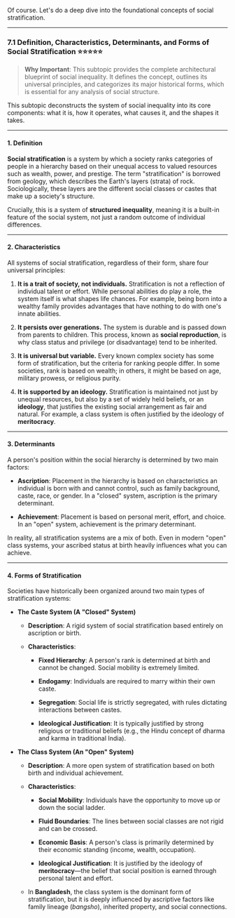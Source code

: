 Of course. Let's do a deep dive into the foundational concepts of social stratification.

---

### 7.1 Definition, Characteristics, Determinants, and Forms of Social Stratification ⭐⭐⭐⭐⭐

> **Why Important**: This subtopic provides the complete architectural blueprint of social inequality. It defines the concept, outlines its universal principles, and categorizes its major historical forms, which is essential for any analysis of social structure.

This subtopic deconstructs the system of social inequality into its core components: what it is, how it operates, what causes it, and the shapes it takes.

---

#### **1. Definition**

**Social stratification** is a system by which a society ranks categories of people in a hierarchy based on their unequal access to valued resources such as wealth, power, and prestige. The term "stratification" is borrowed from geology, which describes the Earth's layers (strata) of rock. Sociologically, these layers are the different social classes or castes that make up a society's structure.

Crucially, this is a system of **structured inequality**, meaning it is a built-in feature of the social system, not just a random outcome of individual differences.

---

#### **2. Characteristics**

All systems of social stratification, regardless of their form, share four universal principles:

1. **It is a trait of society, not individuals.** Stratification is not a reflection of individual talent or effort. While personal abilities do play a role, the system itself is what shapes life chances. For example, being born into a wealthy family provides advantages that have nothing to do with one's innate abilities.
    
2. **It persists over generations.** The system is durable and is passed down from parents to children. This process, known as **social reproduction**, is why class status and privilege (or disadvantage) tend to be inherited.
    
3. **It is universal but variable.** Every known complex society has some form of stratification, but the criteria for ranking people differ. In some societies, rank is based on wealth; in others, it might be based on age, military prowess, or religious purity.
    
4. **It is supported by an ideology.** Stratification is maintained not just by unequal resources, but also by a set of widely held beliefs, or an **ideology**, that justifies the existing social arrangement as fair and natural. For example, a class system is often justified by the ideology of **meritocracy**.
    

---

#### **3. Determinants**

A person's position within the social hierarchy is determined by two main factors:

- **Ascription**: Placement in the hierarchy is based on characteristics an individual is born with and cannot control, such as family background, caste, race, or gender. In a "closed" system, ascription is the primary determinant.
    
- **Achievement**: Placement is based on personal merit, effort, and choice. In an "open" system, achievement is the primary determinant.
    

In reality, all stratification systems are a mix of both. Even in modern "open" class systems, your ascribed status at birth heavily influences what you can achieve.

---

#### **4. Forms of Stratification**

Societies have historically been organized around two main types of stratification systems:

- **The Caste System (A "Closed" System)**
    
    - **Description**: A rigid system of social stratification based entirely on ascription or birth.
        
    - **Characteristics**:
        
        - **Fixed Hierarchy**: A person's rank is determined at birth and cannot be changed. Social mobility is extremely limited.
            
        - **Endogamy**: Individuals are required to marry within their own caste.
            
        - **Segregation**: Social life is strictly segregated, with rules dictating interactions between castes.
            
        - **Ideological Justification**: It is typically justified by strong religious or traditional beliefs (e.g., the Hindu concept of dharma and karma in traditional India).
            
- **The Class System (An "Open" System)**
    
    - **Description**: A more open system of stratification based on both birth and individual achievement.
        
    - **Characteristics**:
        
        - **Social Mobility**: Individuals have the opportunity to move up or down the social ladder.
            
        - **Fluid Boundaries**: The lines between social classes are not rigid and can be crossed.
            
        - **Economic Basis**: A person's class is primarily determined by their economic standing (income, wealth, occupation).
            
        - **Ideological Justification**: It is justified by the ideology of **meritocracy**—the belief that social position is earned through personal talent and effort.
            
    - In **Bangladesh**, the class system is the dominant form of stratification, but it is deeply influenced by ascriptive factors like family lineage (_bangsho_), inherited property, and social connections.